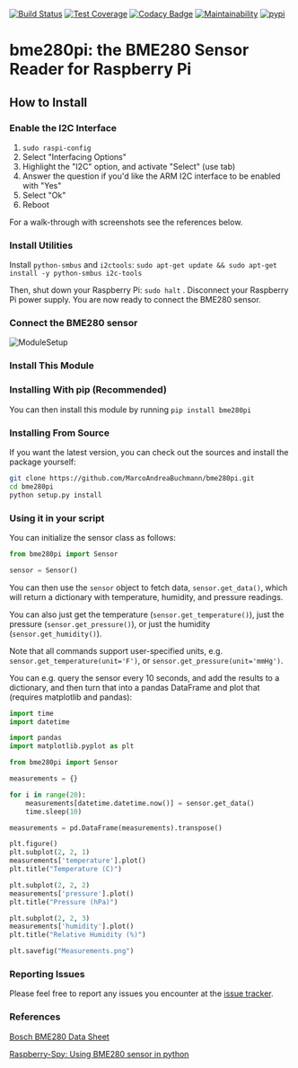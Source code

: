 [![Build Status](https://github.com/MarcoAndreaBuchmann/bme280pi/workflows/Tests/badge.svg)](https://github.com/MarcoAndreaBuchmann/bme280pi/actions?query=workflow%3ATests)
[![Test Coverage](https://api.codeclimate.com/v1/badges/74442c7128065652d6da/test_coverage)](https://codeclimate.com/github/MarcoAndreaBuchmann/bme280pi/test_coverage)
[![Codacy Badge](https://api.codacy.com/project/badge/Grade/fb51e4dac5ee4e4bbf55c6615aae3597)](https://app.codacy.com/manual/MarcoAndreaBuchmann/bme280pi/dashboard)
[![Maintainability](https://api.codeclimate.com/v1/badges/74442c7128065652d6da/maintainability)](https://codeclimate.com/github/MarcoAndreaBuchmann/bme280pi/maintainability)
[![pypi](https://img.shields.io/pypi/v/bme280pi.svg)](https://pypi.org/project/bme280pi/)

# bme280pi: the BME280 Sensor Reader for Raspberry Pi

## How to Install

### Enable the I2C Interface

1) `sudo raspi-config`
2) Select "Interfacing Options"
3) Highlight the "I2C" option, and activate "Select" (use tab)
4) Answer the question if you'd like the ARM I2C interface to be enabled with "Yes"
5) Select "Ok"
6) Reboot

For a walk-through with screenshots see the references below.

### Install Utilities

Install `python-smbus` and `i2ctools`:
`sudo apt-get update && sudo apt-get install -y python-smbus i2c-tools`

Then, shut down your Raspberry Pi: `sudo halt` . Disconnect your Raspberry Pi power supply.
You are now ready to connect the BME280 sensor.
 
### Connect the BME280 sensor

![ModuleSetup](https://i.imgur.com/8i3sSlC.png)

### Install This Module

### Installing With pip (Recommended)

You can then install this module by running `pip install bme280pi`

### Installing From Source

If you want the latest version, you can check out the sources and install the
package yourself:

```bash
git clone https://github.com/MarcoAndreaBuchmann/bme280pi.git
cd bme280pi
python setup.py install
```

### Using it in your script

You can initialize the sensor class as follows:

```python
from bme280pi import Sensor

sensor = Sensor()
```

You can then use the `sensor` object to fetch data, `sensor.get_data()`, which will return a dictionary
with temperature, humidity, and pressure readings.

You can also just get the temperature (`sensor.get_temperature()`),
just the pressure (`sensor.get_pressure()`), or
just the humidity (`sensor.get_humidity()`).

Note that all commands support user-specified units, e.g. `sensor.get_temperature(unit='F')`,
or `sensor.get_pressure(unit='mmHg')`.

You can e.g. query the sensor every 10 seconds, and add the results to a dictionary, and then
turn that into a pandas DataFrame and plot that (requires matplotlib and pandas):

```python
import time
import datetime

import pandas
import matplotlib.pyplot as plt

from bme280pi import Sensor

measurements = {}

for i in range(20):
    measurements[datetime.datetime.now()] = sensor.get_data()
    time.sleep(10)

measurements = pd.DataFrame(measurements).transpose()

plt.figure()
plt.subplot(2, 2, 1)
measurements['temperature'].plot()
plt.title("Temperature (C)")

plt.subplot(2, 2, 2)
measurements['pressure'].plot()
plt.title("Pressure (hPa)")

plt.subplot(2, 2, 3)
measurements['humidity'].plot()
plt.title("Relative Humidity (%)")

plt.savefig("Measurements.png")
```

### Reporting Issues

Please feel free to report any issues you encounter at the
[issue tracker](https://github.com/MarcoAndreaBuchmann/bme280pi/issues).

### References

[Bosch BME280 Data Sheet](https://www.bosch-sensortec.com/products/environmental-sensors/humidity-sensors-bme280/)

[Raspberry-Spy: Using BME280 sensor in python](https://www.raspberrypi-spy.co.uk/2016/07/using-bme280-i2c-temperature-pressure-sensor-in-python/)
